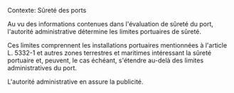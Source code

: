 Contexte: Sûreté des ports

Au vu des informations contenues dans l'évaluation de sûreté du port, l'autorité administrative détermine les limites portuaires de sûreté.

Ces limites comprennent les installations portuaires mentionnées à l'article L. 5332-1 et autres zones terrestres et maritimes intéressant la sûreté portuaire et, peuvent, le cas échéant, s'étendre au-delà des limites administratives du port.

L'autorité administrative en assure la publicité.